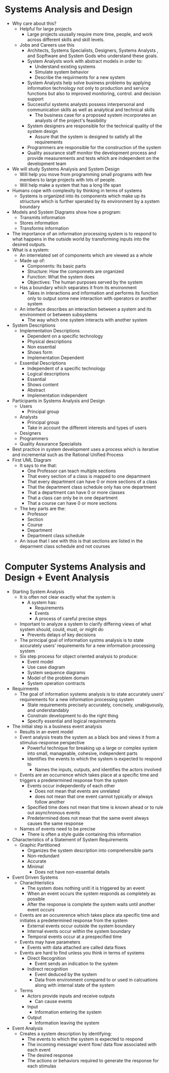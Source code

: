 # Systems Analysis and Design
- Why care about this?
    - Helpful for large projects
        - Large projects ususally require more time, people, and work across different skills and skill levels.
    - Jobs and Careers use this
        - Architects, Systems Specialists, Designers, Systems Analysts , and Sopftware and System Gods who understand these goals.
        - System Analysts work with abstract models in order to:
            - Understand existing systems
            - Simulate system behavior
            - Describe the requirments for a new system
        - System Analysts help solve business problems by applying information technology not only to production and service functions but also to improved monitoring, control. and decision support
        - Successful systems analysts possess interpersonal and communication skills as well as analytical and technical skills
            - The business case for a proposed system incorporates an analysts of the project's feasibility
        - System designers are responsible for the technical quality of the system design
            - Assure that the system is designed to satisfy all the requirements
        - Programmers are responsible for the construction of the system
        - Quality assurance staff monitor the development process and provide measurements and tests which are independent on the development team
- We will study Systems Analysis and System Design
    - Will help you move from programming small programs with few members to large projects with lots of people.
    - Will help make a system that has a long life span
- Humans cope with complexity by thinking in terms of systems
    - Systems is organized into its components which make up its striucture which is further sperated by its environment by a system boundary
- Models and System Diagrams show how a program:
    - Transmits information
    - Stores information
    - Transforms information
- The importance of an information processing system is to respond to what happens in the outside world by transforming inputs into the desired outputs.
- What is a system:
    - An interrelated set of components which are viewed as a whole
    - Made up of:
        - Components: Its basic parts
        - Structure: How the componnets are organized
        - Function: What the system does
        - Objectives: The human purposes served by the system
    - Has a boundary which separates it from its environment
        - Takes in interactions and information and performs its function only to output some new interaction with operators or another system
    - An interface describes an interaction between a system and its environment or between subsystems
        - The way which one system interacts with another system
- System Descriptions
    - Implementation Descriptions
        - Dependent on a specific technology
        - Physical descriptions
        - Non essential
        - Shows form
        - Implementation Dependent
    - Essential Descriptions
        - Independent of a specific technology
        - Logical descriptions
        - Essential
        - Shows content
        - Abstract
        - Implementation independent
- Participants in Systems Analysis and Design
    - Users
        - Principal group
    - Analysts
        - Principal group
        - Take in account the different interests and types of users
    - Designers
    - Programmers
    - Quality Assurance Specialists
- Best practice in system development uses a process which is iterative and incremental such as the Rational Unified Process
- First UML Diagram
    - It says to me that:
        - One Professor can teach multiple sections
        - That every section of a class is mapped to one department
        - That every department can have 0 or more sections of a class
        - That the department class schedule only has one department
        - That a department can have 0 or more classes
        - That a class can only be in one department
        - That a course can have 0 or more sections
    - The key parts are the:
        - Professor
        - Section
        - Course
        - Department
        - Department class schedule
    - An issue that I see with this is that sections are listed in the deparment class schedule and not courses

# Computer Systems Analysis and Design + Event Analysis
- Starting System Analysis
    - It is often not clear exactly what the system is
        - A system has:
            - Requirements
            - Events
            - A process of careful precise steps
    - Important to analyze a system to clarify differing views of what system should, could, must, or might do
        - Prevents delays of key decisions
    - The principal goal of information systms analysis is to state accurately users' requirements for a new information processing system
    - Six step process for object oriented analysis to produce:
        - Event model
        - Use case diagram
        - System sequence diagrams
        - Model of the problem domain
        - System operation contracts
- Requirments
    - The goal of information systems analysis is to state accurately users' requirements for a new information processing system
        - State requirements precisely accurately, concisely, unabiguously, and understandably
        - Constrain development to do the right thing
        - Specify essential and logical requirements
- The initial step is a business event analysis
    - Results in an event model
    - Event analysis treats the system as a black box and views it from a stimulus-response perspective
        - Powerful technique for breaking up a large or complex system into small, manageable, cohesive, independent parts
        - Identifies the events to which the system is expected to respond to
            - Names the inputs, outputs, and identifies the actors involved
    - Events are an occurrence which takes place at a specific time and triggers a predetermined response from the system
        - Events occur independently of each other
            - Does not mean that events are unrelated
            - does not mean that one event cannot typically or always follow another
        - Specified time does not mean that time is known ahead or to rule out asynchronous events
        - Predetermined does not mean that the same event always causes the same response
    - Names of events need to be precise
        - There is often a style guide containing this information
- Characteristics of a Statement of System Requirements
    - Graphic
    Partitioned
        - Organizes the system description into comprehensible parts
        - Non-redundant
        - Accurate
        - Minimal
            - Does not have non-essential details
- Event Driven Systems
    - Charachteristics
        - The system does nothing unitl it is triggered by an event
        - When an event occurs the system responds as completely as possible
        - After the response is complete the system waits until another event occurs
    - Events are an occurerence which takes place ata specific time and initiates a predetermined response from the system
        - External events occur outside the system boundary
        - Internal events occur within the system boundary
        - Temporal events occur at a prespecified time
    - Events may have parameters
        - Events with data attached are called data flows
    - Events are hard to find unless you think in terms of systems
        - Direct Recognition
            - Event sends an indication to the system
        - Indirect recognition
            - Event deduced by the system
            - Data from environment compared to or used in calcuations along with internal state of the system
    - Terms
        - Actors provide inputs and receive outputs
            - Can cause events
        - Input
            - Information entering the system
        - Output
            - Information leaving the system
- Event Analysis
    - Creates a system description by identifying:
        - The events to which the system is expected to respond
        - The incoming message/ event flow/ data flow associated with each event
        - The desired response
        - The actions or behaviors required to generate the response for each stimulas
